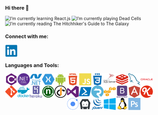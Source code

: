 ### Hi there 👋

<img alt="I’m currently learning React.js" title="I’m currently learning React.js" src="https://img.shields.io/badge/%F0%9F%8C%B1%20I%E2%80%99m%20currently%20learning-React.js-blue" />

<img alt="I’m currently playing Dead Cells" title="I’m currently playing Dead Cells" src="https://img.shields.io/badge/%F0%9F%8E%AE%20I’m currently playing-Dead Cells on Switch-%235ebf76" />

<img alt="I’m currently reading The Hitchhiker's Guide to The Galaxy" title="I’m currently reading The Hitchhiker's Guide to The Galaxy" src="https://img.shields.io/badge/%F0%9F%93%95%20I%E2%80%99m%20currently%20reading-The%20Hitchhiker's%20Guide%20to%20The%20Galaxy-red" />

<!--
<img alt="I’m currently learning-React.js" title="I’m currently learning-React.js" src="https://img.shields.io/badge/%E2%9A%A1%20Fun%20fact-OK-%235ebf76" />
-->

### Connect with me:

[<img align="left" alt="My Linkedin Profile" title="My Linkedin Profile" width="40px" src="https://raw.githubusercontent.com/dgenezini/dgenezini/master/icons/linkedin-original.svg" />][linkedin]

<br/>
<br/>

### Languages and Tools:

[<img align="left" alt="C#" title="C#" width="40px" src="https://raw.githubusercontent.com/dgenezini/dgenezini/master/icons/csharp-plain.svg" />][linkedin]

[<img align="left" alt=".NET Core" title=".NET Core" width="40px" src="https://raw.githubusercontent.com/dgenezini/dgenezini/master/icons/512px-.NET_Core_Logo.svg.png" />][linkedin]

[<img align="left" alt=".NET" title=".NET" width="40px" src="https://raw.githubusercontent.com/dgenezini/dgenezini/master/icons/dot-net-plain-wordmark.svg" />][linkedin]

[<img align="left" alt="Xamarin" title="Xamarin" width="40px" src="https://raw.githubusercontent.com/dgenezini/dgenezini/master/icons/xamarin-282427.png" />][linkedin]

[<img align="left" alt="Android" title="Android" width="40px" src="https://raw.githubusercontent.com/dgenezini/dgenezini/master/icons/android-plain.svg" />][linkedin]

[<img align="left" alt="HTML5" title="HTML5" width="40px" src="https://raw.githubusercontent.com/dgenezini/dgenezini/master/icons/html5-plain-wordmark.svg" />][linkedin]

[<img align="left" alt="Javascript" title="Javascript" width="40px" src="https://raw.githubusercontent.com/dgenezini/dgenezini/master/icons/javascript-plain.svg" />][linkedin]

[<img align="left" alt="CSS3" title="CSS3" width="40px" src="https://raw.githubusercontent.com/dgenezini/dgenezini/master/icons/css3-plain-wordmark.svg" />][linkedin]

      

[<img align="left" alt="MS SQL Server" title="MS SQL Server" width="40px" src="https://raw.githubusercontent.com/dgenezini/dgenezini/master/icons/microsoft-sql-server.svg" />][linkedin]

[<img align="left" alt="Redis" title="Redis" width="40px" src="https://raw.githubusercontent.com/dgenezini/dgenezini/master/icons/redis-plain.svg" />][linkedin]

[<img align="left" alt="MySQL" title="MySQL" width="40px" src="https://raw.githubusercontent.com/dgenezini/dgenezini/master/icons/mysql-plain.svg" />][linkedin]

[<img align="left" alt="Oracle" title="Oracle" width="40px" src="https://raw.githubusercontent.com/dgenezini/dgenezini/master/icons/oracle-original.svg" />][linkedin]

   

[<img align="left" alt="GIT" title="GIT" width="40px" src="https://raw.githubusercontent.com/dgenezini/dgenezini/master/icons/git-plain.svg" />][linkedin]

[<img align="left" alt="Docker" title="Docker" width="40px" src="https://raw.githubusercontent.com/dgenezini/dgenezini/master/icons/docker-plain-wordmark.svg" />][linkedin]

[<img align="left" alt="Heroku" title="Heroku" width="40px" src="https://raw.githubusercontent.com/dgenezini/dgenezini/master/icons/heroku-plain-wordmark.svg" />][linkedin]

[<img align="left" alt="NUnit" title="NUnit" width="40px" src="https://raw.githubusercontent.com/dgenezini/dgenezini/master/icons/nunit.png" />][linkedin]

[<img align="left" alt="IdentityServer" title="IdentityServer" width="40px" src="https://raw.githubusercontent.com/dgenezini/dgenezini/master/icons/identityserver.png" />][linkedin]

   

[<img align="left" alt="Visual Studio" title="Visual Studio" width="40px" src="https://raw.githubusercontent.com/dgenezini/dgenezini/master/icons/visualstudio-plain.svg" />][linkedin]

[<img align="left" alt="Powershell" title="Powershell" width="40px" src="https://raw.githubusercontent.com/dgenezini/dgenezini/master/icons/powershell_logo-1024x1024.png" />][linkedin]

[<img align="left" alt="SignalR" title="SignalR" width="40px" src="https://raw.githubusercontent.com/dgenezini/dgenezini/master/icons/signalr.png" />][linkedin]

[<img align="left" alt="Amazon Web Services" title="Amazon Web Services" width="40px" src="https://raw.githubusercontent.com/dgenezini/dgenezini/master/icons/amazonwebservices-original.svg" />][linkedin]

[<img align="left" alt="Bootstrap" title="Bootstrap" width="40px" src="https://raw.githubusercontent.com/dgenezini/dgenezini/master/icons/bootstrap-plain-wordmark.svg" />][linkedin]

[<img align="left" alt="Angular.js" title="Angular.js" width="40px" src="https://raw.githubusercontent.com/dgenezini/dgenezini/master/icons/angularjs-plain.svg" />][linkedin]

[<img align="left" alt="Knockout.js" title="Knockout.js" width="40px" src="https://raw.githubusercontent.com/dgenezini/dgenezini/master/icons/223-2230502_knockout-js-clipart.png" />][linkedin]

[<img align="left" alt="Ionic" title="Ionic" width="40px" src="https://raw.githubusercontent.com/dgenezini/dgenezini/master/icons/ionic-original.svg" />][linkedin]

[<img align="left" alt="Cordova" title="Cordova" width="40px" src="https://raw.githubusercontent.com/dgenezini/dgenezini/master/icons/cordova_logo_dark_gray_large.png" />][linkedin]

[<img align="left" alt="jQuery" title="jQuery" width="40px" src="https://raw.githubusercontent.com/dgenezini/dgenezini/master/icons/jquery-plain-wordmark.svg" />][linkedin]

[<img align="left" alt="Windows" title="Windows" width="40px" src="https://raw.githubusercontent.com/dgenezini/dgenezini/master/icons/windows8-original.svg" />][linkedin]

[<img align="left" alt="Linux" title="Linux" width="40px" src="https://raw.githubusercontent.com/dgenezini/dgenezini/master/icons/linux-plain.svg" />][linkedin]

[<img align="left" alt="Photoshop" title="Photoshop" width="40px" src="https://raw.githubusercontent.com/dgenezini/dgenezini/master/icons/photoshop-plain.svg" />][linkedin]





[linkedin]: https://www.linkedin.com/in/danielgenezini/
